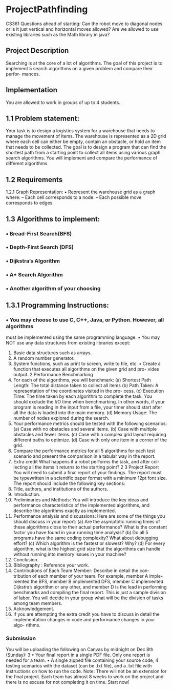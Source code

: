 # ProjectPathfinding
CS361
Questions ahead of starting:
Can the robot move to diagonal nodes or is it just vertical and horizontal moves allowed?
Are we allowed to use existing libraries such as the Math library in java?

## Project Description
Searching is at the core of a lot of algorithms. The goal of this project is to
implement 5 search algorithms on a given problem and compare their perfor-
mances.
## Implementation
You are allowed to work in groups of up to 4 students.
## 1.1 Problem statement:
Your task is to design a logistics system for a warehouse that needs to manage
the movement of items. The warehouse is represented as a 2D grid where each
cell can either be empty, contain an obstacle, or hold an item that needs to be
collected. The goal is to design a program that can find the shortest path from
a starting point to collect all items using various graph search algorithms. You
will implement and compare the performance of different algorithms.
## 1.2 Requirements
1.2.1 Graph Representation:
• Represent the warehouse grid as a graph where:
– Each cell corresponds to a node.
– Each possible move corresponds to edges.
## 1.3 Algorithms to implement:
### • Bread-First Search(BFS)
### • Depth-First Search (DFS)
### • Dijkstra’s Algorithm
### • A* Search Algorithm
### • Another algorithm of your choosing
## 1.3.1 Programming Instructions:
### • You may choose to use C, C++, Java, or Python. However, all algorithms
must be implemented using the same programming language.
• You may NOT use any data structures from existing libraries except:
1. Basic data structures such as arrays.
2. A random number generator.
3. System functions, such as print to screen, write to file, etc.
• Create a function that executes all algorithms on the given grid and pro-
vides output.
2 Performance Benchmarking
1. For each of the algorithms, you will benchmark:
(a) Shortest Path Length: The total distance taken to collect all items
(b) Path Taken: A representation of the coordinates visited in the pro-
cess.
(c) Execution Time: The time taken by each algorithm to complete the
task. You should exclude the I/O time when benchmarking. In other
words, if your program is reading in the input from a file, your timer
should start after all the data is loaded into the main memory.
(d) Memory Usage: The number of nodes explored during the search.
2. Your performance metrics should be tested with the following scenarios:
(a) Case with no obstacles and several items.
(b) Case with multiple obstacles and fewer items.
(c) Case with a complex grid layout requiring different paths to optimize.
(d) Case with only one item in a corner of the grid.
3. Compare the performance metrics for all 5 algorithms for each test scenario
and present the comparison in a tabular way in the report.
4. Extra credit What happens if a robot performs the task, and after col-
lecting all the items it returns to the starting point?
2
3 Project Report
You will need to submit a final report of your findings. The report must be
typewritten in a scientific paper format with a minimum 12pt font size. The
report should include the following key sections:
1. Title, authors, and institutions of the authors.
2. Introduction.
3. Preliminaries and Methods: You will introduce the key ideas and
performance characteristics of the implemented algorithms, and describe
the algorithms exactly as implemented.
4. Performance analysis and discussions: Here are some of the things
you should discuss in your report:
(a) Are the asymptotic running times of these algorithms close to their
actual performance? What is the constant factor you have found in
your running time analysis?
(b) Do all 5 programs have the same coding complexity? What about
debugging effort?
(c) Which algorithm is the fastest or slowest? Why?
(d) For every algorithm, what is the highest grid size that the algorithms
can handle without running into memory issues in your machine?
5. Conclusion.
6. Bibliography : Reference your work.
7. Contributions of Each Team Member: Describe in detail the con-
tribution of each member of your team. For example, member A imple-
mented the BFS, member B implemented DFS, member C implemented
Dijkstra’s algorithm or any other, and member D is the lead in performing
benchmarks and compiling the final report. This is just a sample division
of labor. You will decide in your group what will be the division of tasks
among team members.
8. Acknowledgement.
9. If you are attempting the extra credit you have to discuss in detail the
implementation changes in code and performance changes in your algo-
rithms.
### Submission
You will be uploading the following on Canvas by midnight on Dec 8th (Sunday):
3
• Your final report in a single PDF file. Only one report is needed for a
team.
• A single zipped file containing your source code, 4 testing scenarios with
the dataset (can be .txt file), and a .txt file with instructions on how to
run the code.
Note: There will not be an extension for the final project. Each team has
almost 8 weeks to work on the project and there is no excuse for not completing
it on time. Start now!
